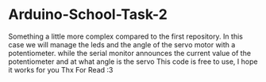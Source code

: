 # Arduino-School-Task-2
Something a little more complex compared to the first repository. In this case we will manage the leds and the angle of the servo motor with a potentiometer. 
while the serial monitor announces the current value of the potentiometer and at what angle is the servo 
This code is free to use, I hope it works for you
Thx For Read :3
